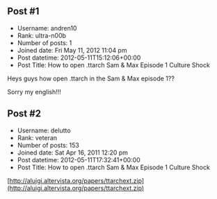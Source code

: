 ## Post #1
- Username: andren10
- Rank: ultra-n00b
- Number of posts: 1
- Joined date: Fri May 11, 2012 11:04 pm
- Post datetime: 2012-05-11T15:12:06+00:00
- Post Title: How to open .ttarch Sam & Max Episode 1 Culture Shock

Heys guys how open .ttarch in the Sam & Max episode 1??

Sorry my english!!!
## Post #2
- Username: delutto
- Rank: veteran
- Number of posts: 153
- Joined date: Sat Apr 16, 2011 12:20 pm
- Post datetime: 2012-05-11T17:32:41+00:00
- Post Title: How to open .ttarch Sam & Max Episode 1 Culture Shock

[http://aluigi.altervista.org/papers/ttarchext.zip](http://aluigi.altervista.org/papers/ttarchext.zip)
